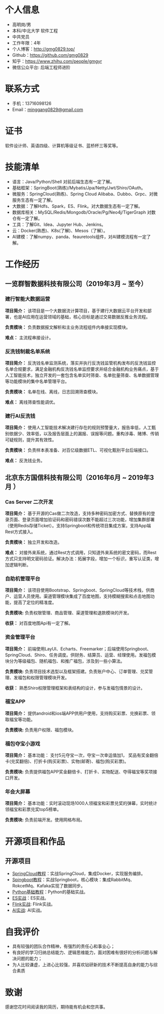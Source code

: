 # 个人信息
 - 高明岗/男
 - 本科/中北大学 软件工程
 - 中共党员
 - 工作年限：4年
 - 个人博客：http://gmg0829.top/ 
 - Github：https://github.com/gmg0829
 - 知乎：https://www.zhihu.com/people/gmgyr
 - 微信公众平台: 后端工程师进阶
# 联系方式
- 手机：13716098126
- Email：minggang0829@gmail.com
# 证书
软件设计师、英语四级、计算机等级证书、蓝桥杯三等奖等。
# 技能清单
- 语言：Java/Python/Shell 对前后端生态有一定了解。
- 基础框架：SpringBoot(熟练)/Mybatis/Jpa/Netty/Jwt/Shiro/OAuth。
- 微服务：SpringCloud(熟练)、Spring Cloud Alibaba、Dubbo、Grpc、对微服务生态有一定了解。
- 大数据：了解Hdfs、Spark，ES、Flink。对大数据生态有一定了解。
- 数据库相关：MySQL/Redis/Mongodb/Oracle/Pg/Neo4j/TigerGraph 对数仓有一定了解。
- 工具：了解Git、Idea、Jupyter Hub、Jenkins。
- 云：Docker(熟悉)、K8s(了解)、Mesos（了解）。
- AI建模：了解numpy、panda、feauretools组件，对AI建模流程有一定了解。
# 工作经历
## 一览群智数据科技有限公司（2019年3月 ~ 至今）
### 建行智能大数据运营

**项目简介：** 该项目是一个大数据流计算项目，基于建行大数据云平台开发和部署，也是AI应用在运营领域的基础，核心目标是通过交易数据反推业务流程。

**负责模块：** 负责数据报文解析和主业务流程组件内串接实现模块。

**难点：** 主流程串接设计。

### 反洗钱制裁名单系统
**项目简介：** 反洗钱名单监测系统，落实并执行反洗钱监管机构发布的反洗钱监控名单合规要求，满足金融机构反洗钱名单监控要求并结合金融机构业务痛点，基于人工智能技术，独立开发的一套包含名单实时筛查、名单批量筛查、名单数据管理等功能模块的集中名单管理平台。

**负责模块：** 名单在线、离线，日志回溯筛查模块。

**难点：** 离线筛查性能调优。

### 建行AI反洗钱
**项目简介：** 使用人工智能技术解决建行存在的规则预警量大，报告率低，人工甄别依据少、效率低，以及报告层面上的漏报、误报等问题。重构涉毒、赌博、传销可疑规则，提升其有效性。

**负责模块：** 负责样本表准备、对百亿级数据ETL、可视化甄别平台后端接口。

**难点：** 反洗钱业务。
## 北京东方国信科技有限公司（2016年6月 ~ 2019年3月 ）

### Cas Server 二次开发

**项目简介：** 基于开源的Cas做二次改造，支持多种密码加密方式、替换原有的登录页面、登录页面增加验证码和密码错误次数不能超过三次功能，增加集群部署（使用Redis存储Ticket）。支持Springboot和传统项目集成方案，支持App端Rest方式接入。

**负责模块：** 独立开发和改造。

**难点：** 对接外来系统，通过Rest方式调用，只知道外来系统的密文密码，而Rest方式只支持明文密码验证。解决办法：拓展字段，增加一个标识，重写认证类，增加逻辑判断。

### 自助机管理平台
**项目简介：** 该项目使用Bootstrap、Springboot、SpringCloud等技术栈，供商户、运营人员使用。渠道管理模块集成了百度地图，支持模糊搜索和点击地图功能，提高了定位的精准度。

**负责模块:** 负责权限管理、商品管理、渠道管理和退款模块的开发。

**收获：** 对百度地图Api有一定了解。

### 资金管理平台     
**项目简介：** 前端使用LayUI、Echarts、Freemarker；后端使用Springboot、SpringCloud、Shiro、任务调度。供财务、结算员、运营、经理使用。发福包模块分为等级福包、随机福包、和推广福包，涉及到一些小算法。

**负责模块:** 负责项目技术选型以及框架搭建。负责账户中心、订单管理、兑奖管理、发福包和权限管理模块开发。

**收获：**  熟悉Shiro权限管理框架和表结构的设计，参与发福包情景的设计。

### 福宝APP
**项目简介：**  提供android和ios端APP供用户使用，支持购买彩票、兑换彩票、领取福宝等功能。

**负责模块:** 负责用户权限、福包模块。

### 福包夺宝小游戏
**项目简介：**  基本功能： 支付5元夺宝一次，夺宝一次幸运值加1， 奖品有奖金翻倍卡(兑奖翻倍)、打折卡(购买彩票)、实物(邮寄)、福包(购买彩票)。

**负责模块:** 负责提供福包APP奖金翻倍卡、打折卡、实物配送、夺得福宝等奖项接口开发。

### 年会大屏幕
**项目简介：** 基本功能：实时滚动现场1000人领福宝和彩票兑奖的弹幕，实时统计领福宝和彩票兑奖top5榜单。

**负责模块:** 负责前端开发。使用网格布局。

# 开源项目和作品
## 开源项目
  - [SpringCloud教程](https://github.com/gmg0829/SpringcloudLearningExample)：实战SpringCloud，集成Docker，实现服务编排。
  - [Spingboot教程](https://github.com/gmg0829/SpringbootLearningExample)：实战Springboot，核心模块：集成RabbitMq、RokcetMq、Kafaka实现了数据同步。
  - [Python基础教程](https://github.com/gmg0829/python-BasicLearningExample)：Python的基础实战。
  - [ES实战](https://github.com/gmg0829/esLearning)：ES实战。
  - [Flink实战](https://github.com/gmg0829/FlinkLearning): Flink实战。
  - [AI实战](https://github.com/gmg0829/AILearning): AI实战。


# 自我评价
- 具有较强的团队合作精神，有强烈的责任心和事业心；
- 有良好的学习归纳总结能力、逻辑思维能力，面对困难有很好的分析问题与解决问题的能力；
- 为人比较谦虚，上进心比较强，并喜欢钻研新的技术不断提高自身的能力与综合素质
# 致谢
感谢您花时间阅读我的简历，期待能有机会和您共事。
      
